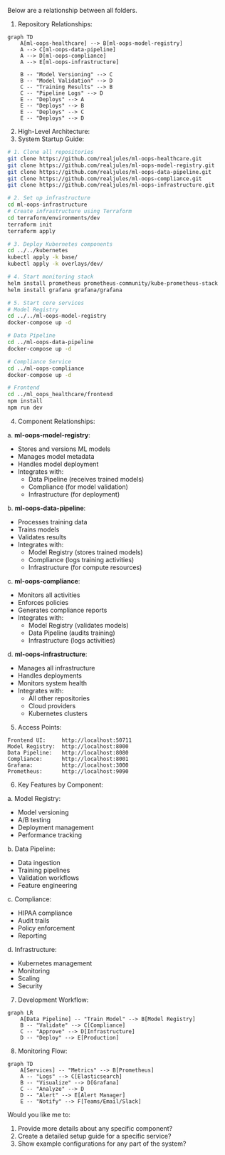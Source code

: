 Below are a relationship between all folders.

1. Repository Relationships:

```mermaid
graph TD
    A[ml-oops-healthcare] --> B[ml-oops-model-registry]
    A --> C[ml-oops-data-pipeline]
    A --> D[ml-oops-compliance]
    A --> E[ml-oops-infrastructure]
    
    B -- "Model Versioning" --> C
    B -- "Model Validation" --> D
    C -- "Training Results" --> B
    C -- "Pipeline Logs" --> D
    E -- "Deploys" --> A
    E -- "Deploys" --> B
    E -- "Deploys" --> C
    E -- "Deploys" --> D
```

2. High-Level Architecture:
3. System Startup Guide:

```bash
# 1. Clone all repositories
git clone https://github.com/realjules/ml-oops-healthcare.git
git clone https://github.com/realjules/ml-oops-model-registry.git
git clone https://github.com/realjules/ml-oops-data-pipeline.git
git clone https://github.com/realjules/ml-oops-compliance.git
git clone https://github.com/realjules/ml-oops-infrastructure.git

# 2. Set up infrastructure
cd ml-oops-infrastructure
# Create infrastructure using Terraform
cd terraform/environments/dev
terraform init
terraform apply

# 3. Deploy Kubernetes components
cd ../../kubernetes
kubectl apply -k base/
kubectl apply -k overlays/dev/

# 4. Start monitoring stack
helm install prometheus prometheus-community/kube-prometheus-stack
helm install grafana grafana/grafana

# 5. Start core services
# Model Registry
cd ../../ml-oops-model-registry
docker-compose up -d

# Data Pipeline
cd ../ml-oops-data-pipeline
docker-compose up -d

# Compliance Service
cd ../ml-oops-compliance
docker-compose up -d

# Frontend
cd ../ml_oops_healthcare/frontend
npm install
npm run dev
```

4. Component Relationships:

a. **ml-oops-model-registry**:
- Stores and versions ML models
- Manages model metadata
- Handles model deployment
- Integrates with:
  * Data Pipeline (receives trained models)
  * Compliance (for model validation)
  * Infrastructure (for deployment)

b. **ml-oops-data-pipeline**:
- Processes training data
- Trains models
- Validates results
- Integrates with:
  * Model Registry (stores trained models)
  * Compliance (logs training activities)
  * Infrastructure (for compute resources)

c. **ml-oops-compliance**:
- Monitors all activities
- Enforces policies
- Generates compliance reports
- Integrates with:
  * Model Registry (validates models)
  * Data Pipeline (audits training)
  * Infrastructure (logs activities)

d. **ml-oops-infrastructure**:
- Manages all infrastructure
- Handles deployments
- Monitors system health
- Integrates with:
  * All other repositories
  * Cloud providers
  * Kubernetes clusters

5. Access Points:

```plaintext
Frontend UI:     http://localhost:50711
Model Registry:  http://localhost:8000
Data Pipeline:   http://localhost:8080
Compliance:      http://localhost:8001
Grafana:         http://localhost:3000
Prometheus:      http://localhost:9090
```

6. Key Features by Component:

a. Model Registry:
- Model versioning
- A/B testing
- Deployment management
- Performance tracking

b. Data Pipeline:
- Data ingestion
- Training pipelines
- Validation workflows
- Feature engineering

c. Compliance:
- HIPAA compliance
- Audit trails
- Policy enforcement
- Reporting

d. Infrastructure:
- Kubernetes management
- Monitoring
- Scaling
- Security

7. Development Workflow:

```mermaid
graph LR
    A[Data Pipeline] -- "Train Model" --> B[Model Registry]
    B -- "Validate" --> C[Compliance]
    C -- "Approve" --> D[Infrastructure]
    D -- "Deploy" --> E[Production]
```

8. Monitoring Flow:

```mermaid
graph TD
    A[Services] -- "Metrics" --> B[Prometheus]
    A -- "Logs" --> C[Elasticsearch]
    B -- "Visualize" --> D[Grafana]
    C -- "Analyze" --> D
    D -- "Alert" --> E[Alert Manager]
    E -- "Notify" --> F[Teams/Email/Slack]
```

Would you like me to:
1. Provide more details about any specific component?
2. Create a detailed setup guide for a specific service?
3. Show example configurations for any part of the system?